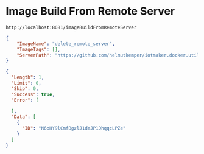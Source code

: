 # Image Build From Remote Server

```url
http://localhost:8081/imageBuildFromRemoteServer
```

```json
{
    "ImageName": "delete_remote_server",
    "ImageTags": [],
    "ServerPath": "https://github.com/helmutkemper/iotmaker.docker.util.install.container.git"
}
```

```json
{
  "Length": 1,
  "Limit": 0,
  "Skip": 0,
  "Success": true,
  "Error": [
    
  ],
  "Data": [
    {
      "ID": "N6oHY9lCmfBgzlJ1dYJP1DhqqcLPZe"
    }
  ]
}
```